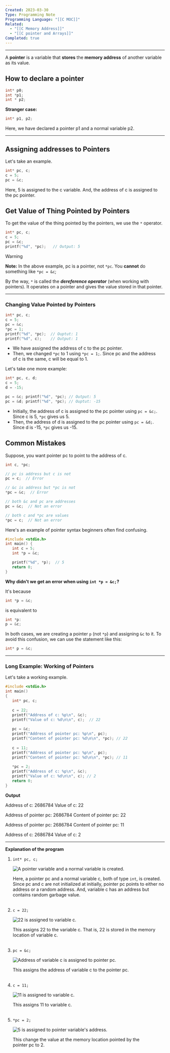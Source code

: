 ```yaml
---
Created: 2023-03-30
Type: Programming Note
Programming Language: "[[C MOC]]"
Related:
  - "[[C Memory Address]]"
  - "[[C pointer and Arrays]]"
Completed: true
---
```

---
A **pointer** is a variable that **stores** the **memory address** of another variable as its value.

## How to declare a pointer
```c
int* p0;
int *p1;
int * p2;
```

**Stranger case:**
```c
int* p1, p2;
```
Here, we have declared a pointer p1 and a normal variable p2.

---
## Assigning addresses to Pointers

Let's take an example.
```c
int* pc, c;
c = 5;
pc = &c;
```
Here, 5 is assigned to the c variable. And, the address of c is assigned to the pc pointer.

## Get Value of Thing Pointed by Pointers

To get the value of the thing pointed by the pointers, we use the `*` operator.
```c
int* pc, c;
c = 5;
pc = &c;
printf("%d", *pc);   // Output: 5
```
>[!warning]
>**Note:** In the above example, pc is a pointer, not `*pc`. You **cannot**  do something like `*pc = &c`;
>
>By the way, `*` is called the ***dereference operator*** (when working with pointers). It operates on a pointer and gives the value stored in that pointer.


---

### Changing Value Pointed by Pointers
```c
int* pc, c;
c = 5;
pc = &c;
*pc = 1;
printf("%d", *pc);  // Ouptut: 1
printf("%d", c);    // Output: 1
```
- We have assigned the address of c to the pc pointer.
- Then, we changed `*pc` to 1 using `*pc = 1;`. Since pc and the address of c is the same, c will be equal to 1.

Let's take one more example:
```c
int* pc, c, d;
c = 5;
d = -15;

pc = &c; printf("%d", *pc); // Output: 5
pc = &d; printf("%d", *pc); // Ouptut: -15
```
- Initially, the address of c is assigned to the pc pointer using `pc = &c;`. Since c is 5, `*pc` gives us 5.
- Then, the address of d is assigned to the pc pointer using `pc = &d;`. Since d is -15, `*pc` gives us -15.

## Common Mistakes

Suppose, you want pointer pc to point to the address of c.
```c
int c, *pc;

// pc is address but c is not
pc = c;  // Error

// &c is address but *pc is not
*pc = &c;  // Error

// both &c and pc are addresses
pc = &c;  // Not an error

// both c and *pc are values 
*pc = c;  // Not an error
```

Here's an example of pointer syntax beginners often find confusing.
```c
#include <stdio.h>
int main() {
   int c = 5;
   int *p = &c;

   printf("%d", *p);  // 5
   return 0; 
}
```
**Why didn't we get an error when using `int *p = &c;`?**

It's because
```c
int *p = &c;
```

is equivalent to
```c
int *p:
p = &c;
```

In both cases, we are creating a pointer `p` (not `*p`) and assigning `&c` to it.
To avoid this confusion, we can use the statement like this:
```c
int* p = &c;
```
---

### Long Example: Working of Pointers

Let's take a working example.

```c
#include <stdio.h>
int main()
{
   int* pc, c;
   
   c = 22;
   printf("Address of c: %p\n", &c);
   printf("Value of c: %d\n\n", c);  // 22
   
   pc = &c;
   printf("Address of pointer pc: %p\n", pc);
   printf("Content of pointer pc: %d\n\n", *pc); // 22
   
   c = 11;
   printf("Address of pointer pc: %p\n", pc);
   printf("Content of pointer pc: %d\n\n", *pc); // 11
   
   *pc = 2;
   printf("Address of c: %p\n", &c);
   printf("Value of c: %d\n\n", c); // 2
   return 0;
}
```

**Output**

Address of c: 2686784
Value of c: 22

Address of pointer pc: 2686784
Content of pointer pc: 22

Address of pointer pc: 2686784
Content of pointer pc: 11

Address of c: 2686784
Value of c: 2

---

**Explanation of the program**

1.  `int* pc, c;`  
    
    ![A pointer variable and a normal variable is created.](https://cdn.programiz.com/sites/tutorial2program/files/pointer-1.jpg)
    
      
    Here, a pointer pc and a normal variable c, both of type `int`, is created.  
    Since pc and c are not initialized at initially, pointer pc points to either no address or a random address. And, variable c has an address but contains random garbage value.  
     
2.  `c = 22;`  
    
    ![22 is assigned to variable c.](https://cdn.programiz.com/sites/tutorial2program/files/pointer-2.jpg)
    
      
    This assigns 22 to the variable c. That is, 22 is stored in the memory location of variable c.  
     
3.  `pc = &c;`  
    
    ![Address of variable c is assigned to pointer pc.](https://cdn.programiz.com/sites/tutorial2program/files/pointer-3.jpg)
    
      
    This assigns the address of variable c to the pointer pc.  
     
4.  `c = 11;`  
    
    ![11 is assigned to variable c.](https://cdn.programiz.com/sites/tutorial2program/files/pointer-4.jpg)
    
      
    This assigns 11 to variable c.  
     
5.  `*pc = 2;`  
    
    ![5 is assigned to pointer variable's address.](https://cdn.programiz.com/sites/tutorial2program/files/pointer-5.jpg)
    
      
    This change the value at the memory location pointed by the pointer pc to 2.
